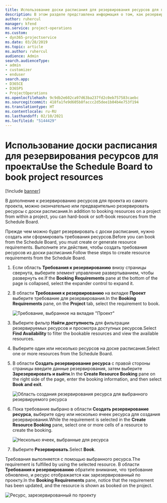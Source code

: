 ```yaml
---
title: Использование доски расписания для резервирования ресурсов для проекта
description: В этом разделе представлена информация о том, как резервировать ресурсы.
author: ruhercul
manager: kfend
ms.service: project-operations
ms.custom:
- dyn365-projectservice
ms.date: 03/28/2019
ms.topic: article
ms.author: ruhercul
audience: Admin
search.audienceType:
- admin
- customizer
- enduser
search.app:
- D365CE
- D365PS
- ProjectOperations
ms.openlocfilehash: 9c9db2e602ca97d63ba237fd2c0eb757583caebc
ms.sourcegitcommit: 418fa1fe9d605b8faccc2d5dee1b04b4e753f194
ms.translationtype: HT
ms.contentlocale: ru-RU
ms.lasthandoff: 02/10/2021
ms.locfileid: "5144429"
---
```

# <a name="use-the-schedule-board-to-book-project-resources"></a><span data-ttu-id="3c079-103">Использование доски расписания для резервирования ресурсов для проекта</span><span class="sxs-lookup"><span data-stu-id="3c079-103">Use the Schedule Board to book project resources</span></span>

[!include [banner](../includes/psa-now-project-operations.md)]

<span data-ttu-id="3c079-104">В дополнение к резервированию ресурсов для проекта из самого проекта, можно окончательно или предварительно резервировать ресурсы с доски расписания.</span><span class="sxs-lookup"><span data-stu-id="3c079-104">In addition to booking resources on a project from within a project, you can hard-book or soft-book resources from the Schedule Board.</span></span>

<span data-ttu-id="3c079-105">Прежде чем можно будет резервировать с доски расписания, нужно создать или сформировать требования ресурсов.</span><span class="sxs-lookup"><span data-stu-id="3c079-105">Before you can book from the Schedule Board, you must create or generate resource requirements.</span></span> <span data-ttu-id="3c079-106">Выполните эти действия, чтобы создать требования ресурсов из доски расписания.</span><span class="sxs-lookup"><span data-stu-id="3c079-106">Follow these steps to create resource requirements from the Schedule Board.</span></span>

1. <span data-ttu-id="3c079-107">Если область **Требования к резервированию** внизу страницы свернута, выберите элемент управление развертыванием, чтобы развернуть ее.</span><span class="sxs-lookup"><span data-stu-id="3c079-107">If the **Booking Requirements** pane at the bottom of the page is collapsed, select the expander control to expand it.</span></span>
2. <span data-ttu-id="3c079-108">В области **Требования к резервированию** на вкладке **Проект** выберите требование для резервирования.</span><span class="sxs-lookup"><span data-stu-id="3c079-108">In the **Booking Requirements** pane, on the **Project** tab, select the requirement to book.</span></span>

    ![Требование, выбранное на вкладке "Проект"](media/Resource-Management-image73.png)

3. <span data-ttu-id="3c079-110">Выберите фильтр **Найти доступность** для фильтрации резервируемых ресурсов и просмотра доступных ресурсов.</span><span class="sxs-lookup"><span data-stu-id="3c079-110">Select **Find Availability** to filter the bookable resources and view the available resources.</span></span> 
4. <span data-ttu-id="3c079-111">Выберите один или несколько ресурсов на доске расписания.</span><span class="sxs-lookup"><span data-stu-id="3c079-111">Select one or more resources from the Schedule Board.</span></span> 
5. <span data-ttu-id="3c079-112">В области **Создать резервирование ресурса** с правой стороны страницы введите данные резервирования, затем выберите **Зарезервировать и выйти**.</span><span class="sxs-lookup"><span data-stu-id="3c079-112">In the **Create Resource Booking** pane on the right side of the page, enter the booking information, and then select **Book and exit**.</span></span>

    ![Область создания резервирования ресурса для выбранного резервируемого ресурса](media/Resource-Management-image74.png)

6. <span data-ttu-id="3c079-114">Пока требование выбрано в области **Создать резервирование ресурса**, выберите одну или несколько ячеек ресурса для создания резервирования.</span><span class="sxs-lookup"><span data-stu-id="3c079-114">While the requirement is selected in the **Create Resource Booking** pane, select one or more cells of a resource to create the booking.</span></span>

    ![Несколько ячеек, выбранные для ресурса](media/Resource-Management-image75.png)

7. <span data-ttu-id="3c079-116">Выберите **Резервировать**.</span><span class="sxs-lookup"><span data-stu-id="3c079-116">Select **Book**.</span></span>

<span data-ttu-id="3c079-117">Требования выполняется с помощью выбранного ресурса.</span><span class="sxs-lookup"><span data-stu-id="3c079-117">The requirement is fulfilled by using the selected resource.</span></span> <span data-ttu-id="3c079-118">В области **Требования к резервированию** обратите внимание, что требование обновлено, и ресурс отображается как зарезервированный по проекту.</span><span class="sxs-lookup"><span data-stu-id="3c079-118">In the **Booking Requirements** pane, notice that the requirement has been updated, and the resource is shown as booked on the project.</span></span>

![Ресурс, зарезервированный по проекту](media/Resource-Management-image76.png)

